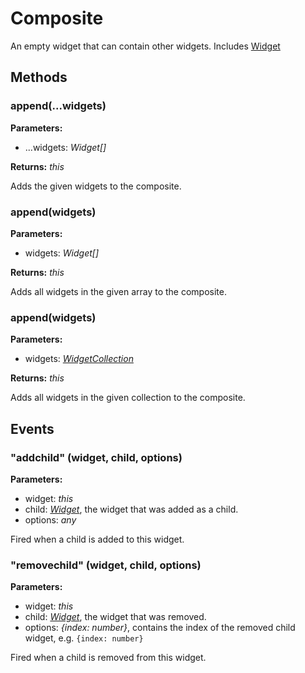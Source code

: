 ---
---
# Composite

An empty widget that can contain other widgets.
Includes [Widget](Widget.md)

## Methods

### append(...widgets)


**Parameters:** 

- ...widgets: *Widget[]*

**Returns:** *this*

Adds the given widgets to the composite.

### append(widgets)


**Parameters:** 

- widgets: *Widget[]*

**Returns:** *this*

Adds all widgets in the given array to the composite.

### append(widgets)


**Parameters:** 

- widgets: *[WidgetCollection](WidgetCollection.md)*

**Returns:** *this*

Adds all widgets in the given collection to the composite.


## Events

### "addchild" (widget, child, options)

**Parameters:** 

- widget: *this*
- child: *[Widget](Widget.md)*, the widget that was added as a child.
- options: *any*

Fired when a child is added to this widget.

### "removechild" (widget, child, options)

**Parameters:** 

- widget: *this*
- child: *[Widget](Widget.md)*, the widget that was removed.
- options: *{index: number}*, contains the index of the removed child widget, e.g. `{index: number}`

Fired when a child is removed from this widget.

